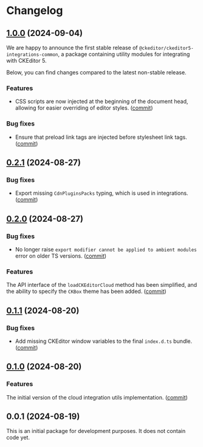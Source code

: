 Changelog
=========

## [1.0.0](https://github.com/ckeditor/ckeditor5-integrations-common/compare/v0.2.1...v1.0.0) (2024-09-04)

We are happy to announce the first stable release of `@ckeditor/ckeditor5-integrations-common`, a package containing utility modules for integrating with CKEditor 5.

Below, you can find changes compared to the latest non-stable release.

### Features

* CSS scripts are now injected at the beginning of the document head, allowing for easier overriding of editor styles. ([commit](https://github.com/ckeditor/ckeditor5-integrations-common/commit/cd61e7ce7baad29adefd275661c9ca7ef5006095))

### Bug fixes

* Ensure that preload link tags are injected before stylesheet link tags. ([commit](https://github.com/ckeditor/ckeditor5-integrations-common/commit/d61b83e8ffede29debcc11c4be2798ad30d527e4))


## [0.2.1](https://github.com/ckeditor/ckeditor5-integrations-common/compare/v0.2.0...v0.2.1) (2024-08-27)

### Bug fixes

* Export missing `CdnPluginsPacks` typing, which is used in integrations. ([commit](https://github.com/ckeditor/ckeditor5-integrations-common/commit/43e7c51e0e3d79ae27bf3edef77a4c2991880801))


## [0.2.0](https://github.com/ckeditor/ckeditor5-integrations-common/compare/v0.1.1...v0.2.0) (2024-08-27)

### Bug fixes

* No longer raise `export modifier cannot be applied to ambient modules` error on older TS versions. ([commit](https://github.com/ckeditor/ckeditor5-integrations-common/commit/15bca0a5f559738558dde08603d16445cb91d349))

### Features

The API interface of the `loadCKEditorCloud` method has been simplified, and the ability to specify the `CKBox` theme has been added. ([commit](https://github.com/ckeditor/ckeditor5-integrations-common/tree/e45c569661b1686d153e12a31c146c46751396e6))

## [0.1.1](https://github.com/ckeditor/ckeditor5-integrations-common/compare/v0.1.0...v0.1.1) (2024-08-20)

### Bug fixes

* Add missing CKEditor window variables to the final `index.d.ts` bundle. ([commit](https://github.com/ckeditor/ckeditor5-integrations-common/commit/09e84c8270633c38c7857754219776659a4cfee2))


## [0.1.0](https://github.com/ckeditor/ckeditor5-integrations-common/compare/v0.0.1...v0.1.0) (2024-08-20)

### Features

The initial version of the cloud integration utils implementation. ([commit](https://github.com/ckeditor/ckeditor5-integrations-common/commit/c7e447058302a9f788a7a5abababe787b721b5f5))


## 0.0.1 (2024-08-19)

This is an initial package for development purposes. It does not contain code yet.
